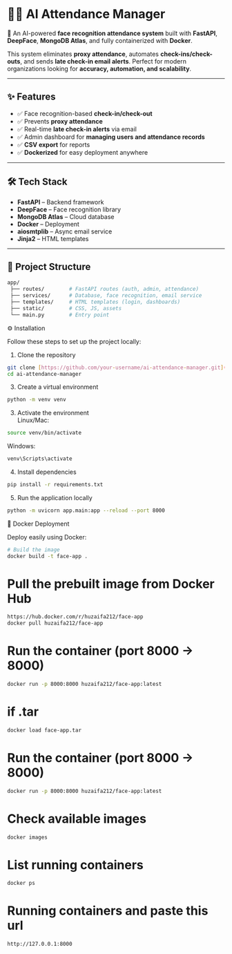 # 🧑‍💼 AI Attendance Manager  

🚀 An AI-powered **face recognition attendance system** built with **FastAPI**, **DeepFace**, **MongoDB Atlas**, and fully containerized with **Docker**.  

This system eliminates **proxy attendance**, automates **check-ins/check-outs**, and sends **late check-in email alerts**. Perfect for modern organizations looking for **accuracy, automation, and scalability**.  

---

## ✨ Features  

- ✅ Face recognition-based **check-in/check-out**  
- ✅ Prevents **proxy attendance**  
- ✅ Real-time **late check-in alerts** via email  
- ✅ Admin dashboard for **managing users and attendance records**  
- ✅ **CSV export** for reports  
- ✅ **Dockerized** for easy deployment anywhere  

---

## 🛠️ Tech Stack  

- **FastAPI** – Backend framework  
- **DeepFace** – Face recognition library  
- **MongoDB Atlas** – Cloud database  
- **Docker** – Deployment  
- **aiosmtplib** – Async email service  
- **Jinja2** – HTML templates  

---

## 📂 Project Structure  

```bash
app/
 ├── routes/        # FastAPI routes (auth, admin, attendance)
 ├── services/      # Database, face recognition, email service
 ├── templates/     # HTML templates (login, dashboards)
 ├── static/        # CSS, JS, assets
 └── main.py        # Entry point
```
⚙️ Installation

Follow these steps to set up the project locally:

1. Clone the repository
```bash
git clone [https://github.com/your-username/ai-attendance-manager.git](https://github.com/Huzaifa-Salahuddin/Face_attendance)
cd ai-attendance-manager
```
3. Create a virtual environment  
```bash
python -m venv venv

```
3. Activate the environment  
Linux/Mac:
```bash
source venv/bin/activate
```
Windows:
```bash
venv\Scripts\activate
```
4. Install dependencies  
```bash
pip install -r requirements.txt
```
5. Run the application locally  
```bash
python -m uvicorn app.main:app --reload --port 8000
```
🐳 Docker Deployment  

Deploy easily using Docker:  

```bash
# Build the image
docker build -t face-app .
```
# Pull the prebuilt image from Docker Hub
```bash
https://hub.docker.com/r/huzaifa212/face-app
docker pull huzaifa212/face-app
```
# Run the container (port 8000 → 8000)
```bash
docker run -p 8000:8000 huzaifa212/face-app:latest
```
# if .tar 
```bash
docker load face-app.tar
```
# Run the container (port 8000 → 8000)
```bash
docker run -p 8000:8000 huzaifa212/face-app:latest
```
# Check available images
```bash
docker images
```
# List running containers
```bash
docker ps
```

# Running containers and paste this url
```bash
http://127.0.0.1:8000
```
